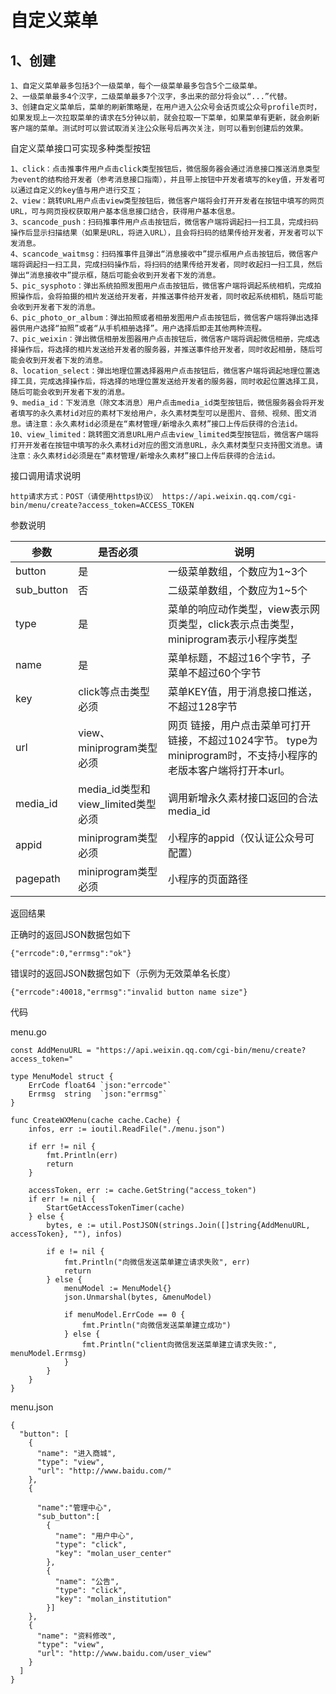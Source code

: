 # 自定义菜单

## 1、创建

```
1、自定义菜单最多包括3个一级菜单，每个一级菜单最多包含5个二级菜单。
2、一级菜单最多4个汉字，二级菜单最多7个汉字，多出来的部分将会以“...”代替。
3、创建自定义菜单后，菜单的刷新策略是，在用户进入公众号会话页或公众号profile页时，如果发现上一次拉取菜单的请求在5分钟以前，就会拉取一下菜单，如果菜单有更新，就会刷新客户端的菜单。测试时可以尝试取消关注公众账号后再次关注，则可以看到创建后的效果。
```

自定义菜单接口可实现多种类型按钮

```
1、click：点击推事件用户点击click类型按钮后，微信服务器会通过消息接口推送消息类型为event的结构给开发者（参考消息接口指南），并且带上按钮中开发者填写的key值，开发者可以通过自定义的key值与用户进行交互；
2、view：跳转URL用户点击view类型按钮后，微信客户端将会打开开发者在按钮中填写的网页URL，可与网页授权获取用户基本信息接口结合，获得用户基本信息。
3、scancode_push：扫码推事件用户点击按钮后，微信客户端将调起扫一扫工具，完成扫码操作后显示扫描结果（如果是URL，将进入URL），且会将扫码的结果传给开发者，开发者可以下发消息。
4、scancode_waitmsg：扫码推事件且弹出“消息接收中”提示框用户点击按钮后，微信客户端将调起扫一扫工具，完成扫码操作后，将扫码的结果传给开发者，同时收起扫一扫工具，然后弹出“消息接收中”提示框，随后可能会收到开发者下发的消息。
5、pic_sysphoto：弹出系统拍照发图用户点击按钮后，微信客户端将调起系统相机，完成拍照操作后，会将拍摄的相片发送给开发者，并推送事件给开发者，同时收起系统相机，随后可能会收到开发者下发的消息。
6、pic_photo_or_album：弹出拍照或者相册发图用户点击按钮后，微信客户端将弹出选择器供用户选择“拍照”或者“从手机相册选择”。用户选择后即走其他两种流程。
7、pic_weixin：弹出微信相册发图器用户点击按钮后，微信客户端将调起微信相册，完成选择操作后，将选择的相片发送给开发者的服务器，并推送事件给开发者，同时收起相册，随后可能会收到开发者下发的消息。
8、location_select：弹出地理位置选择器用户点击按钮后，微信客户端将调起地理位置选择工具，完成选择操作后，将选择的地理位置发送给开发者的服务器，同时收起位置选择工具，随后可能会收到开发者下发的消息。
9、media_id：下发消息（除文本消息）用户点击media_id类型按钮后，微信服务器会将开发者填写的永久素材id对应的素材下发给用户，永久素材类型可以是图片、音频、视频、图文消息。请注意：永久素材id必须是在“素材管理/新增永久素材”接口上传后获得的合法id。
10、view_limited：跳转图文消息URL用户点击view_limited类型按钮后，微信客户端将打开开发者在按钮中填写的永久素材id对应的图文消息URL，永久素材类型只支持图文消息。请注意：永久素材id必须是在“素材管理/新增永久素材”接口上传后获得的合法id。
```


接口调用请求说明

```
http请求方式：POST（请使用https协议） https://api.weixin.qq.com/cgi-bin/menu/create?access_token=ACCESS_TOKEN
```


参数说明

| 参数	| 是否必须	| 说明|
| --- | --- | --- |
| button	| 是	| 一级菜单数组，个数应为1~3个|
| sub_button	| 否	| 二级菜单数组，个数应为1~5个|
| type	| 是	| 菜单的响应动作类型，view表示网页类型，click表示点击类型，miniprogram表示小程序类型|
| name	| 是	| 菜单标题，不超过16个字节，子菜单不超过60个字节|
| key	| click等点击类型必须	| 菜单KEY值，用于消息接口推送，不超过128字节|
| url	| view、miniprogram类型必须	| 网页 链接，用户点击菜单可打开链接，不超过1024字节。 type为miniprogram时，不支持小程序的老版本客户端将打开本url。|
| media_id	| media_id类型和view_limited类型必须| 	调用新增永久素材接口返回的合法media_id|
| appid	| miniprogram类型必须| 	小程序的appid（仅认证公众号可配置）|
| pagepath	| miniprogram类型必须	| 小程序的页面路径|



返回结果

正确时的返回JSON数据包如下

```
{"errcode":0,"errmsg":"ok"}
```

错误时的返回JSON数据包如下（示例为无效菜单名长度）

```
{"errcode":40018,"errmsg":"invalid button name size"}
```


代码

menu.go

```
const AddMenuURL = "https://api.weixin.qq.com/cgi-bin/menu/create?access_token="

type MenuModel struct {
	ErrCode float64 `json:"errcode"`
	Errmsg  string  `json:"errmsg"`
}

func CreateWXMenu(cache cache.Cache) {
	infos, err := ioutil.ReadFile("./menu.json")

	if err != nil {
		fmt.Println(err)
		return
	}

	accessToken, err := cache.GetString("access_token")
	if err != nil {
		StartGetAccessTokenTimer(cache)
	} else {
		bytes, e := util.PostJSON(strings.Join([]string{AddMenuURL, accessToken}, ""), infos)

		if e != nil {
			fmt.Println("向微信发送菜单建立请求失败", err)
			return
		} else {
			menuModel := MenuModel{}
			json.Unmarshal(bytes, &menuModel)

			if menuModel.ErrCode == 0 {
				fmt.Println("向微信发送菜单建立成功")
			} else {
				fmt.Println("client向微信发送菜单建立请求失败:", menuModel.Errmsg)
			}
		}
	}
}
```

menu.json

```
{
  "button": [
    {
      "name": "进入商城",
      "type": "view",
      "url": "http://www.baidu.com/"
    },
    {

      "name":"管理中心",
      "sub_button":[
        {
          "name": "用户中心",
          "type": "click",
          "key": "molan_user_center"
        },
        {
          "name": "公告",
          "type": "click",
          "key": "molan_institution"
        }]
    },
    {
      "name": "资料修改",
      "type": "view",
      "url": "http://www.baidu.com/user_view"
    }
  ]
}
```